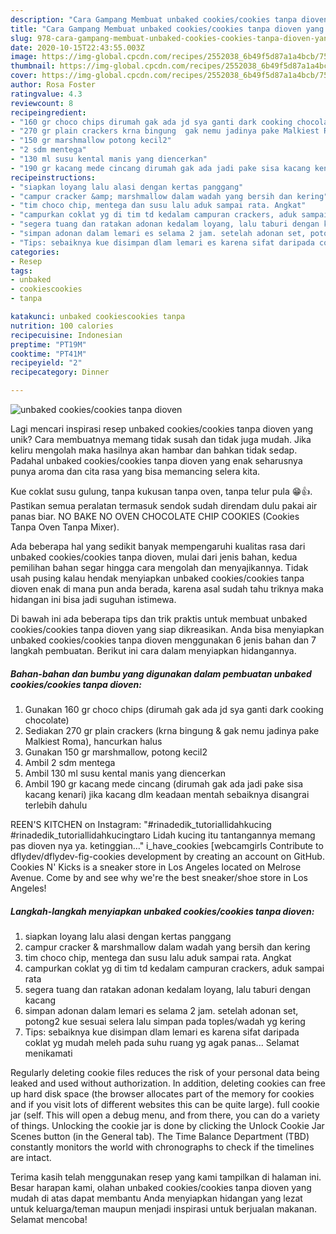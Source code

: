 ```yaml
---
description: "Cara Gampang Membuat unbaked cookies/cookies tanpa dioven yang Bisa Manjain Lidah"
title: "Cara Gampang Membuat unbaked cookies/cookies tanpa dioven yang Bisa Manjain Lidah"
slug: 978-cara-gampang-membuat-unbaked-cookies-cookies-tanpa-dioven-yang-bisa-manjain-lidah
date: 2020-10-15T22:43:55.003Z
image: https://img-global.cpcdn.com/recipes/2552038_6b49f5d87a1a4bcb/751x532cq70/unbaked-cookiescookies-tanpa-dioven-foto-resep-utama.jpg
thumbnail: https://img-global.cpcdn.com/recipes/2552038_6b49f5d87a1a4bcb/751x532cq70/unbaked-cookiescookies-tanpa-dioven-foto-resep-utama.jpg
cover: https://img-global.cpcdn.com/recipes/2552038_6b49f5d87a1a4bcb/751x532cq70/unbaked-cookiescookies-tanpa-dioven-foto-resep-utama.jpg
author: Rosa Foster
ratingvalue: 4.3
reviewcount: 8
recipeingredient:
- "160 gr choco chips dirumah gak ada jd sya ganti dark cooking chocolate"
- "270 gr plain crackers krna bingung  gak nemu jadinya pake Malkiest Roma hancurkan halus"
- "150 gr marshmallow potong kecil2"
- "2 sdm mentega"
- "130 ml susu kental manis yang diencerkan"
- "190 gr kacang mede cincang dirumah gak ada jadi pake sisa kacang kenari jika kacang dlm keadaan mentah sebaiknya disangrai terlebih dahulu"
recipeinstructions:
- "siapkan loyang lalu alasi dengan kertas panggang"
- "campur cracker &amp; marshmallow dalam wadah yang bersih dan kering"
- "tim choco chip, mentega dan susu lalu aduk sampai rata. Angkat"
- "campurkan coklat yg di tim td kedalam campuran crackers, aduk sampai rata"
- "segera tuang dan ratakan adonan kedalam loyang, lalu taburi dengan kacang"
- "simpan adonan dalam lemari es selama 2 jam. setelah adonan set, potong2 kue sesuai selera lalu simpan pada toples/wadah yg kering"
- "Tips: sebaiknya kue disimpan dlam lemari es karena sifat daripada coklat yg mudah meleh pada suhu ruang yg agak panas... Selamat menikamati"
categories:
- Resep
tags:
- unbaked
- cookiescookies
- tanpa

katakunci: unbaked cookiescookies tanpa 
nutrition: 100 calories
recipecuisine: Indonesian
preptime: "PT19M"
cooktime: "PT41M"
recipeyield: "2"
recipecategory: Dinner

---
```



![unbaked cookies/cookies tanpa dioven](https://img-global.cpcdn.com/recipes/2552038_6b49f5d87a1a4bcb/751x532cq70/unbaked-cookiescookies-tanpa-dioven-foto-resep-utama.jpg)

Lagi mencari inspirasi resep unbaked cookies/cookies tanpa dioven yang unik? Cara membuatnya memang tidak susah dan tidak juga mudah. Jika keliru mengolah maka hasilnya akan hambar dan bahkan tidak sedap. Padahal unbaked cookies/cookies tanpa dioven yang enak seharusnya punya aroma dan cita rasa yang bisa memancing selera kita.

Kue coklat susu gulung, tanpa kukusan tanpa oven, tanpa telur pula 😁👍. Pastikan semua peralatan termasuk sendok sudah direndam dulu pakai air panas biar. NO BAKE NO OVEN CHOCOLATE CHIP COOKIES (Cookies Tanpa Oven Tanpa Mixer).

Ada beberapa hal yang sedikit banyak mempengaruhi kualitas rasa dari unbaked cookies/cookies tanpa dioven, mulai dari jenis bahan, kedua pemilihan bahan segar hingga cara mengolah dan menyajikannya. Tidak usah pusing kalau hendak menyiapkan unbaked cookies/cookies tanpa dioven enak di mana pun anda berada, karena asal sudah tahu triknya maka hidangan ini bisa jadi suguhan istimewa.


Di bawah ini ada beberapa tips dan trik praktis untuk membuat unbaked cookies/cookies tanpa dioven yang siap dikreasikan. Anda bisa menyiapkan unbaked cookies/cookies tanpa dioven menggunakan 6 jenis bahan dan 7 langkah pembuatan. Berikut ini cara dalam menyiapkan hidangannya.

<!--inarticleads1-->

##### Bahan-bahan dan bumbu yang digunakan dalam pembuatan unbaked cookies/cookies tanpa dioven:

1. Gunakan 160 gr choco chips (dirumah gak ada jd sya ganti dark cooking chocolate)
1. Sediakan 270 gr plain crackers (krna bingung &amp; gak nemu jadinya pake Malkiest Roma), hancurkan halus
1. Gunakan 150 gr marshmallow, potong kecil2
1. Ambil 2 sdm mentega
1. Ambil 130 ml susu kental manis yang diencerkan
1. Ambil 190 gr kacang mede cincang (dirumah gak ada jadi pake sisa kacang kenari) jika kacang dlm keadaan mentah sebaiknya disangrai terlebih dahulu


REEN&#39;S KITCHEN on Instagram: &#34;#rinadedik_tutoriallidahkucing #rinadedik_tutoriallidahkucingtaro Lidah kucing itu tantangannya memang pas dioven nya ya. ketinggian…&#34; i_have_cookies [webcamgirls Contribute to dflydev/dflydev-fig-cookies development by creating an account on GitHub. Cookies N&#39; Kicks is a sneaker store in Los Angeles located on Melrose Avenue. Come by and see why we&#39;re the best sneaker/shoe store in Los Angeles! 

<!--inarticleads2-->

##### Langkah-langkah menyiapkan unbaked cookies/cookies tanpa dioven:

1. siapkan loyang lalu alasi dengan kertas panggang
1. campur cracker &amp; marshmallow dalam wadah yang bersih dan kering
1. tim choco chip, mentega dan susu lalu aduk sampai rata. Angkat
1. campurkan coklat yg di tim td kedalam campuran crackers, aduk sampai rata
1. segera tuang dan ratakan adonan kedalam loyang, lalu taburi dengan kacang
1. simpan adonan dalam lemari es selama 2 jam. setelah adonan set, potong2 kue sesuai selera lalu simpan pada toples/wadah yg kering
1. Tips: sebaiknya kue disimpan dlam lemari es karena sifat daripada coklat yg mudah meleh pada suhu ruang yg agak panas... Selamat menikamati


Regularly deleting cookie files reduces the risk of your personal data being leaked and used without authorization. In addition, deleting cookies can free up hard disk space (the browser allocates part of the memory for cookies and if you visit lots of different websites this can be quite large). full cookie jar (self. This will open a debug menu, and from there, you can do a variety of things. Unlocking the cookie jar is done by clicking the Unlock Cookie Jar Scenes button (in the General tab). The Time Balance Department (TBD) constantly monitors the world with chronographs to check if the timelines are intact. 

Terima kasih telah menggunakan resep yang kami tampilkan di halaman ini. Besar harapan kami, olahan unbaked cookies/cookies tanpa dioven yang mudah di atas dapat membantu Anda menyiapkan hidangan yang lezat untuk keluarga/teman maupun menjadi inspirasi untuk berjualan makanan. Selamat mencoba!
